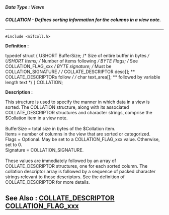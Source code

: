 ##### Data Type : Views
##### COLLATION - Defines sorting information for the columns in a view note.
---
```
#include <nifcoll.h>
```

**Definition :**

typedef struct {
   USHORT BufferSize;  /* Size of entire buffer in bytes */
   USHORT Items;       /* Number of items following */
   BYTE   Flags;       /* See COLLATION_FLAG_xxx */
   BYTE   signature;   /* Must be COLLATION_SIGNATURE */
/* COLLATE_DESCRIPTOR desc[];  ** COLLATE_DESCRIPTORs follow */
/* char text_area[];   ** followed by variable length text */
} COLLATION;

**Description :**

This structure is used to specify the manner in which data in a view is sorted.  The COLLATION structure, along with its associated COLLATE_DESCRIPTOR structures and character strings, comprise the $Collation item in a view note.<br>
<br>
BufferSize = total size in bytes of the $Collation item.<br>
Items          = number of columns in the view that are sorted or categorized.<br>
Flags         =  Optional.  May be set to a COLLATION_FLAG_xxx value.  Otherwise, set to 0.<br>
Signature = COLLATION_SIGNATURE.<br>
<br>
These values are immediately followed by an array of COLLATE_DESCRIPTOR structures, one for each sorted column.  The collation descriptor array is followed by a sequence of packed character strings relevant to those descriptors.  See the definition of COLLATE_DESCRIPTOR for more details.<br>



**See Also :**
[COLLATE_DESCRIPTOR](/domino-c-api-docs/reference/Data/COLLATE_DESCRIPTOR)
[COLLATION_FLAG_xxx](/domino-c-api-docs/reference/Symb/COLLATION_FLAG_xxx)
---
